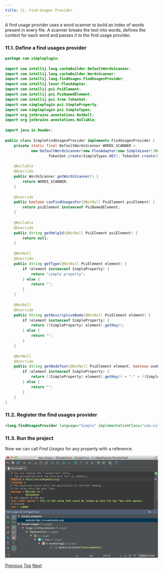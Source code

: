 ```yaml
---
title: 11. Find Usages Provider
---
```


A find usage provider uses a word scanner to build an index of words present in every file.
A scanner breaks the text into words, defines the context for each word and passes it to the find usage provider.

### 11.1. Define a find usages provider

```java
package com.simpleplugin;

import com.intellij.lang.cacheBuilder.DefaultWordsScanner;
import com.intellij.lang.cacheBuilder.WordsScanner;
import com.intellij.lang.findUsages.FindUsagesProvider;
import com.intellij.lexer.FlexAdapter;
import com.intellij.psi.PsiElement;
import com.intellij.psi.PsiNamedElement;
import com.intellij.psi.tree.TokenSet;
import com.simpleplugin.psi.SimpleProperty;
import com.simpleplugin.psi.SimpleTypes;
import org.jetbrains.annotations.NotNull;
import org.jetbrains.annotations.Nullable;

import java.io.Reader;

public class SimpleFindUsagesProvider implements FindUsagesProvider {
    private static final DefaultWordsScanner WORDS_SCANNER =
            new DefaultWordsScanner(new FlexAdapter(new SimpleLexer((Reader) null)),
                    TokenSet.create(SimpleTypes.KEY), TokenSet.create(SimpleTypes.COMMENT), TokenSet.EMPTY);

    @Nullable
    @Override
    public WordsScanner getWordsScanner() {
        return WORDS_SCANNER;
    }

    @Override
    public boolean canFindUsagesFor(@NotNull PsiElement psiElement) {
        return psiElement instanceof PsiNamedElement;
    }

    @Nullable
    @Override
    public String getHelpId(@NotNull PsiElement psiElement) {
        return null;
    }

    @NotNull
    @Override
    public String getType(@NotNull PsiElement element) {
        if (element instanceof SimpleProperty) {
            return "simple property";
        } else {
            return "";
        }
    }

    @NotNull
    @Override
    public String getDescriptiveName(@NotNull PsiElement element) {
        if (element instanceof SimpleProperty) {
            return ((SimpleProperty) element).getKey();
        } else {
            return "";
        }
    }

    @NotNull
    @Override
    public String getNodeText(@NotNull PsiElement element, boolean useFullName) {
        if (element instanceof SimpleProperty) {
            return ((SimpleProperty) element).getKey() + ":" + ((SimpleProperty) element).getValue();
        } else {
            return "";
        }
    }
}
```

### 11.2. Register the find usages provider

```xml
<lang.findUsagesProvider language="Simple" implementationClass="com.simpleplugin.SimpleFindUsagesProvider"/>
```

### 11.3. Run the project

Now we can call *Find Usages* for any property with a reference.

![Find Usages](img/find_usages.png)

[Previous](reference_contributor.md)
[Top](/tutorials/custom_language_support_tutorial.md)
[Next](folding_builder.md)
